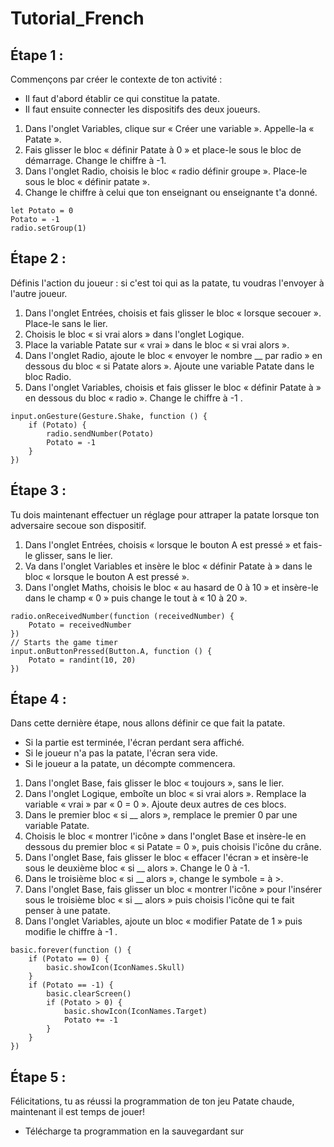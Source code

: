 # Tutorial_French

## Étape 1 :
Commençons par créer le contexte de ton activité :
- Il faut d'abord établir ce qui constitue la patate.
- Il faut ensuite connecter les dispositifs des deux joueurs.


1.	Dans l'onglet Variables, clique sur « Créer une variable ». Appelle-la « Patate ».
2.	Fais glisser le bloc « définir Patate à 0 » et place-le sous le bloc de démarrage. Change le chiffre à -1.
3.	Dans l'onglet Radio, choisis le bloc « radio définir groupe ». Place-le sous le bloc « définir patate ».
4.	Change le chiffre à celui que ton enseignant ou enseignante t'a donné.

```blocks
let Potato = 0
Potato = -1
radio.setGroup(1)
``` 


## Étape 2 :
Définis l'action du joueur : si c'est toi qui as la patate, tu voudras l'envoyer à l'autre joueur. 
1.	Dans l'onglet Entrées, choisis et fais glisser le bloc « lorsque secouer ». Place-le sans le lier.
2.	Choisis le bloc « si vrai alors » dans l'onglet Logique.
3.	Place la variable Patate sur « vrai » dans le bloc « si vrai alors ».
4.	Dans l'onglet Radio, ajoute le bloc « envoyer le nombre __ par radio » en dessous du bloc « si Patate alors ». Ajoute une variable Patate dans le bloc Radio.
5.	Dans l'onglet Variables, choisis et fais glisser le bloc « définir Patate à » en dessous du bloc « radio ». Change le chiffre à -1 .


```blocks 
input.onGesture(Gesture.Shake, function () {
    if (Potato) {
        radio.sendNumber(Potato)
        Potato = -1
    }
})
```

## Étape 3 :
Tu dois maintenant effectuer un réglage pour attraper la patate lorsque ton adversaire secoue son dispositif.
1.	Dans l'onglet Entrées, choisis « lorsque le bouton A est pressé » et fais-le glisser, sans le lier.
2.	Va dans l'onglet Variables et insère le bloc « définir Patate à » dans le bloc « lorsque le bouton A est pressé ».
3.	Dans l'onglet Maths, choisis le bloc « au hasard de 0 à 10 » et insère-le dans le champ « 0 » puis change le tout à « 10 à 20  ».

```blocks
radio.onReceivedNumber(function (receivedNumber) {
    Potato = receivedNumber
})
// Starts the game timer
input.onButtonPressed(Button.A, function () {
    Potato = randint(10, 20)
})
```


## Étape 4 :
Dans cette dernière étape, nous allons définir ce que fait la patate.
- 	Si la partie est terminée, l'écran perdant sera affiché. 
- 	Si le joueur n'a pas la patate, l'écran sera vide.
- 	Si le joueur a la patate, un décompte commencera.
1.	Dans l'onglet Base, fais glisser le bloc « toujours », sans le lier.
2.	Dans l'onglet Logique, emboîte un bloc « si vrai alors ». Remplace la variable « vrai » par « 0 = 0 ». Ajoute deux autres de ces blocs.
3.	Dans le premier bloc « si __ alors », remplace le premier 0 par une variable Patate.
4.	Choisis le bloc « montrer l'icône » dans l'onglet Base et insère-le en dessous du premier bloc « si Patate = 0 », puis choisis l'icône du crâne.
5.	Dans l'onglet Base, fais glisser le bloc « effacer l'écran » et insère-le sous le deuxième bloc « si __ alors ». Change le 0 à -1.
6.	Dans le troisième bloc « si __ alors », change le symbole = à >.
7.	Dans l'onglet Base, fais glisser un bloc « montrer l'icône » pour l'insérer sous le troisième bloc « si __ alors » puis choisis l'icône qui te fait penser à une patate.
8.	Dans l'onglet Variables, ajoute un bloc « modifier Patate de 1 » puis modifie le chiffre à -1 .


```blocks
basic.forever(function () {
    if (Potato == 0) {
        basic.showIcon(IconNames.Skull)
    }
    if (Potato == -1) {
        basic.clearScreen()
        if (Potato > 0) {
            basic.showIcon(IconNames.Target)
            Potato += -1
        }
    }
})
```

## Étape 5 :
Félicitations, tu as réussi la programmation de ton jeu Patate chaude, maintenant il est temps de jouer! 
- Télécharge ta programmation en la sauvegardant sur 
